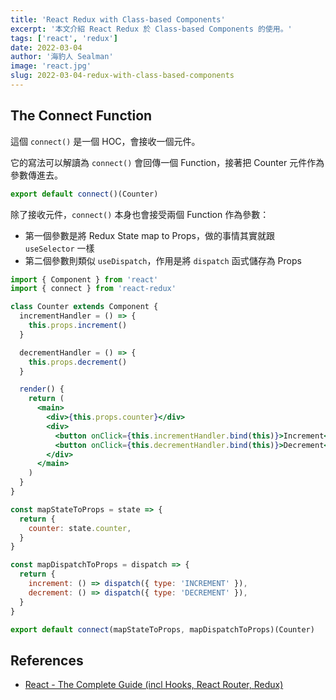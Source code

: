 ```yaml
---
title: 'React Redux with Class-based Components'
excerpt: '本文介紹 React Redux 於 Class-based Components 的使用。'
tags: ['react', 'redux']
date: 2022-03-04
author: '海豹人 Sealman'
image: 'react.jpg'
slug: 2022-03-04-redux-with-class-based-components
---
```


## The Connect Function

這個 `connect()` 是一個 HOC，會接收一個元件。

它的寫法可以解讀為 `connect()` 會回傳一個 Function，接著把 Counter 元件作為參數傳進去。

```jsx
export default connect()(Counter)
```

除了接收元件，`connect()` 本身也會接受兩個 Function 作為參數：

- 第一個參數是將 Redux State map to Props，做的事情其實就跟 `useSelector` 一樣
- 第二個參數則類似 `useDispatch`，作用是將 `dispatch` 函式儲存為 Props

```jsx
import { Component } from 'react'
import { connect } from 'react-redux'

class Counter extends Component {
  incrementHandler = () => {
    this.props.increment()
  }

  decrementHandler = () => {
    this.props.decrement()
  }

  render() {
    return (
      <main>
        <div>{this.props.counter}</div>
        <div>
          <button onClick={this.incrementHandler.bind(this)}>Increment</button>
          <button onClick={this.decrementHandler.bind(this)}>Decrement</button>
        </div>
      </main>
    )
  }
}

const mapStateToProps = state => {
  return {
    counter: state.counter,
  }
}

const mapDispatchToProps = dispatch => {
  return {
    increment: () => dispatch({ type: 'INCREMENT' }),
    decrement: () => dispatch({ type: 'DECREMENT' }),
  }
}

export default connect(mapStateToProps, mapDispatchToProps)(Counter)
```

## References

- [React - The Complete Guide (incl Hooks, React Router, Redux)](https://www.udemy.com/course/react-the-complete-guide-incl-redux/)
